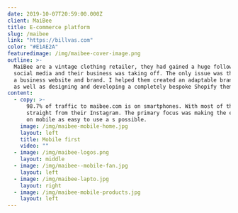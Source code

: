 ```yaml
---
date: 2019-10-07T20:59:00.000Z
client: MaiBee
title: E-commerce platform
slug: /maibee
link: "https://billvas.com"
color: "#E1AE2A"
featuredimage: /img/maibee-cover-image.png
outline: >-
  MaiBee are a vintage clothing retailer, they had gained a huge following on
  social media and their business was taking off. The only issue was the lack of
  a business website and brand. I helped them created an adaptable brand system
  as well as designing and developing a completely bespoke Shopify theme.
content:
  - copy: >-
      98.7% of traffic to maibee.com is on smartphones. With most of that coming
      straight from their Instagram. The primary focus was making the experience
      on mobile as easy to use a s possible.
    image: /img/maibee-mobile-home.jpg
    layout: left
    title: Mobile first
    video: ""
  - image: /img/maibee-logos.png
    layout: middle
  - image: /img/maibee--mobile-fan.jpg
    layout: left
  - image: /img/maibee-lapto.jpg
    layout: right
  - image: /img/maibee-mobile-products.jpg
    layout: left
---
```

